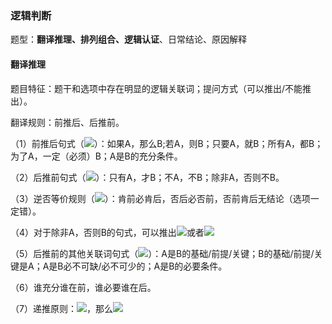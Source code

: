 ### 逻辑判断 
题型：**翻译推理、排列组合、逻辑认证**、日常结论、原因解释
#### 翻译推理
题目特征：题干和选项中存在明显的逻辑关联词；提问方式（可以推出/不能推出）。

翻译规则：前推后、后推前。

（1）前推后句式（![](http://latex.codecogs.com/gif.latex?{A}\rightarrow{B})）：如果A，那么B;若A，则B；只要A，就B；所有A，都B；为了A，一定（必须）B；A是B的充分条件。

（2）后推前句式（![](http://latex.codecogs.com/gif.latex?{B}\rightarrow{A})）：只有A，才B；不A，不B；除非A，否则不B。

（3）逆否等价规则（![](http://latex.codecogs.com/gif.latex?{A}\rightarrow{B}={\neg{B}}\rightarrow{\neg{A}})）：肯前必肯后，否后必否前，否前肯后无结论（选项一定错）。

（4）对于除非A，否则B的句式，可以推出![](http://latex.codecogs.com/gif.latex?{\neg{B}}\rightarrow{A})或者![](http://latex.codecogs.com/gif.latex?{\neg{A}}\rightarrow{B})

（5）后推前的其他关联词句式（![](http://latex.codecogs.com/gif.latex?{B}\rightarrow{A})）：A是B的基础/前提/关键；B的基础/前提/关键是A；A是B必不可缺/必不可少的；A是B的必要条件。

（6）谁充分谁在前，谁必要谁在后。

（7）递推原则：![](http://latex.codecogs.com/gif.latex?{A}\rightarrow{B},{B}\rightarrow{C})，那么![](http://latex.codecogs.com/gif.latex?{A}\rightarrow{C})
